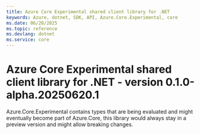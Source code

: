 ```yaml
---
title: Azure Core Experimental shared client library for .NET
keywords: Azure, dotnet, SDK, API, Azure.Core.Experimental, core
ms.date: 06/20/2025
ms.topic: reference
ms.devlang: dotnet
ms.service: core
---
```

# Azure Core Experimental shared client library for .NET - version 0.1.0-alpha.20250620.1 


Azure.Core.Experimental contains types that are being evaluated and might eventually become part of Azure.Core, this library would always stay in a preview version and might allow breaking changes.

